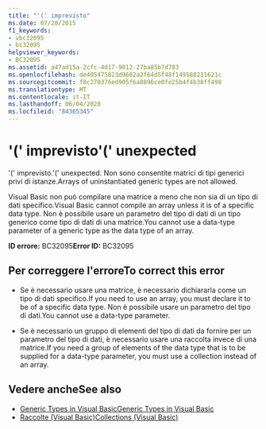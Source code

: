 ```yaml
---
title: "'(' imprevisto"
ms.date: 07/20/2015
f1_keywords:
- vbc32095
- bc32095
helpviewer_keywords:
- BC32095
ms.assetid: a47ad15a-2cfc-4d17-9012-27ba85b7d783
ms.openlocfilehash: de405475823d9602a2f64d5f48f149588231621c
ms.sourcegitcommit: f8c270376ed905f6a8896ce0fe25b4f4b38ff498
ms.translationtype: MT
ms.contentlocale: it-IT
ms.lasthandoff: 06/04/2020
ms.locfileid: "84365345"
---
```

# <a name="-unexpected"></a><span data-ttu-id="fe607-102">'(' imprevisto</span><span class="sxs-lookup"><span data-stu-id="fe607-102">'(' unexpected</span></span>
<span data-ttu-id="fe607-103">'(' imprevisto.</span><span class="sxs-lookup"><span data-stu-id="fe607-103">'(' unexpected.</span></span> <span data-ttu-id="fe607-104">Non sono consentite matrici di tipi generici privi di istanze.</span><span class="sxs-lookup"><span data-stu-id="fe607-104">Arrays of uninstantiated generic types are not allowed.</span></span>  
  
 <span data-ttu-id="fe607-105">Visual Basic non può compilare una matrice a meno che non sia di un tipo di dati specifico.</span><span class="sxs-lookup"><span data-stu-id="fe607-105">Visual Basic cannot compile an array unless it is of a specific data type.</span></span> <span data-ttu-id="fe607-106">Non è possibile usare un parametro del tipo di dati di un tipo generico come tipo di dati di una matrice.</span><span class="sxs-lookup"><span data-stu-id="fe607-106">You cannot use a data-type parameter of a generic type as the data type of an array.</span></span>  
  
 <span data-ttu-id="fe607-107">**ID errore:** BC32095</span><span class="sxs-lookup"><span data-stu-id="fe607-107">**Error ID:** BC32095</span></span>  
  
## <a name="to-correct-this-error"></a><span data-ttu-id="fe607-108">Per correggere l'errore</span><span class="sxs-lookup"><span data-stu-id="fe607-108">To correct this error</span></span>  
  
- <span data-ttu-id="fe607-109">Se è necessario usare una matrice, è necessario dichiararla come un tipo di dati specifico.</span><span class="sxs-lookup"><span data-stu-id="fe607-109">If you need to use an array, you must declare it to be of a specific data type.</span></span> <span data-ttu-id="fe607-110">Non è possibile usare un parametro del tipo di dati.</span><span class="sxs-lookup"><span data-stu-id="fe607-110">You cannot use a data-type parameter.</span></span>  
  
- <span data-ttu-id="fe607-111">Se è necessario un gruppo di elementi del tipo di dati da fornire per un parametro del tipo di dati, è necessario usare una raccolta invece di una matrice.</span><span class="sxs-lookup"><span data-stu-id="fe607-111">If you need a group of elements of the data type that is to be supplied for a data-type parameter, you must use a collection instead of an array.</span></span>  
  
## <a name="see-also"></a><span data-ttu-id="fe607-112">Vedere anche</span><span class="sxs-lookup"><span data-stu-id="fe607-112">See also</span></span>

- [<span data-ttu-id="fe607-113">Generic Types in Visual Basic</span><span class="sxs-lookup"><span data-stu-id="fe607-113">Generic Types in Visual Basic</span></span>](../programming-guide/language-features/data-types/generic-types.md)
- [<span data-ttu-id="fe607-114">Raccolte (Visual Basic)</span><span class="sxs-lookup"><span data-stu-id="fe607-114">Collections (Visual Basic)</span></span>](../programming-guide/concepts/collections.md)
